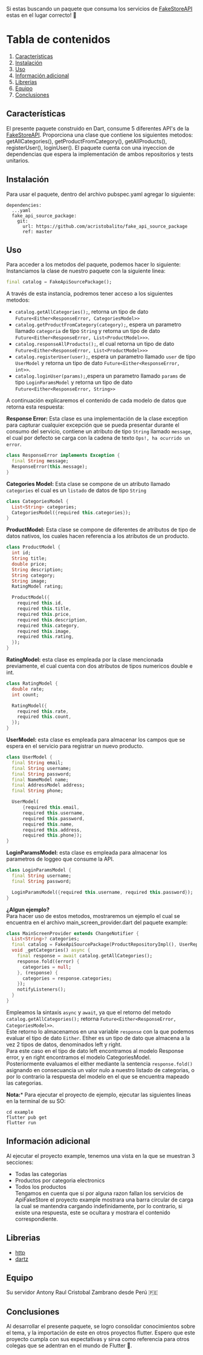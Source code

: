 Si estas buscando un paquete que consuma los servicios de [FakeStoreAPI](https://fakestoreapi.com/) estas en el lugar correcto! 🎉

# Tabla de contenidos
1. [Características](#Características)
2. [Instalación](#Instalación)
3. [Uso](#Uso)
4. [Información adicional](#Información_adicional)
5. [Librerías](#Librerías)
6. [Equipo](#Equipo)
7. [Conclusiones](#Conclusiones)

## Características

El presente paquete construido en Dart, consume 5 diferentes API's de la [FakeStoreAPI](https://fakestoreapi.com/).
Proporciona una clase que contiene los siguientes metodos: getAllCategories(), getProductFromCategory(), getAllProducts(), registerUser(), loginUser().
El paquete cuenta con una inyeccion de dependencias que espera la implementación de ambos repositorios y tests unitarios.

## Instalación

Para usar el paquete, dentro del archivo pubspec.yaml agregar lo siguiente:   
```
dependencies:
  ...yaml
  fake_api_source_package:
    git:
      url: https://github.com/acristobalito/fake_api_source_package
      ref: master
```

## Uso

Para acceder a los metodos del paquete, podemos hacer lo siguiente:  
Instanciamos la clase de nuestro paquete con la siguiente linea:  
```dart
final catalog = FakeApiSourcePackage();
```
A través de esta instancia, podremos tener acceso a los siguientes metodos:  
* `catalog.getAllCategories();`, retorna un tipo de dato `Future<Either<ResponseError, CategoriesModel>>`
* `catalog.getProductFromCategory(category);`, espera un parametro llamado `categoria` de tipo `String` y retorna un tipo de dato `Future<Either<ResponseError, List<ProductModel>>>`.
* `catalog.responseAllProducts();`, el cual retorna un tipo de dato `Future<Either<ResponseError, List<ProductModel>>>`
* `catalog.registerUser(user);`, espera un parametro llamado `user` de tipo `UserModel` y retorna un tipo de dato `Future<Either<ResponseError, int>>`.
* `catalog.loginUser(params);`,espera un parametro llamado `params` de tipo `LoginParamsModel` y retorna un tipo de dato `Future<Either<ResponseError, String>>`  
  
A continuación explicaremos el contenido de cada modelo de datos que retorna esta respuesta:  
  
**Response Error:** Esta clase es una implementación de la clase exception para capturar cualquier excepción que se pueda presentar durante el consumo del servicio, contiene un atributo de tipo `String` llamado `message`, el cual por defecto se carga con la cadena de texto `Ops!, ha ocurrido un error`.  
```dart
class ResponseError implements Exception {
  final String message;
  ResponseError(this.message);
}
```
**Categories Model:** Esta clase se compone de un atributo llamado `categories` el cual es un `listado` de datos de tipo `String`
```dart
class CategoriesModel {
  List<String> categories;
  CategoriesModel({required this.categories});
}
```
**ProductModel:** Esta clase se compone de diferentes de atributos de tipo de datos nativos, los cuales hacen referencia a los atributos de un producto.
```dart
class ProductModel {
  int id;
  String title;
  double price;
  String description;
  String category;
  String image;
  RatingModel rating;

  ProductModel({
    required this.id,
    required this.title,
    required this.price,
    required this.description,
    required this.category,
    required this.image,
    required this.rating,
  });
}
```
**RatingModel:** esta clase es empleada por la clase mencionada previamente, el cual cuenta con dos atributos de tipos numericos double e int.
```dart
class RatingModel {
  double rate;
  int count;

  RatingModel({
    required this.rate,
    required this.count,
  });
}
```
**UserModel:** esta clase es empleada para almacenar los campos que se espera en el servicio para registrar un nuevo producto.
```dart
class UserModel {
  final String email;
  final String username;
  final String password;
  final NameModel name;
  final AddressModel address;
  final String phone;

  UserModel(
      {required this.email,
      required this.username,
      required this.password,
      required this.name,
      required this.address,
      required this.phone});
}
```
**LoginParamsModel:** esta clase es empleada para almacenar los parametros de loggeo que consume la API.
```dart
class LoginParamsModel {
  final String username;
  final String password;

  LoginParamsModel({required this.username, required this.password});
}
```
**¿Algun ejemplo?**  
Para hacer uso de estos metodos, mostraremos un ejemplo el cual se encuentra en el archivo main_screen_provider.dart del paquete example:
```dart
class MainScreenProvider extends ChangeNotifier {
  List<String>? categories;
  final catalog = FakeApiSourcePackage(ProductRepositoryImpl(), UserRepositoryImpl());
  void _getCategories() async {
    final response = await catalog.getAllCategories();
    response.fold((error) {
      categories = null;
    }, (response) {
      categories = response.categories;
    });
    notifyListeners();
  }
}
```
Empleamos la sintaxis `async` y `await`, ya que el retorno del metodo `catalog.getAllCategories();` retorna `Future<Either<ResponseError, CategoriesModel>>`.  
Este retorno lo almacenamos en una variable `response` con la que podemos evaluar el tipo de dato `Either`. 
Etiher es un tipo de dato que almacena a la vez 2 tipos de datos, denominados left y right.  
Para este caso en el tipo de dato left encontramos al modelo Response error, y en right encontramos el modelo CategoriesModel.  
Posteriormente evaluamos el either mediante la sentencia `response.fold()` asignando en consecuancia un valor nulo a nuestro listado de categorias, o por lo contrario la respuesta del modelo en el que se encuentra mapeado las categorias.  
  
**Nota:*** Para ejecutar el proyecto de ejemplo, ejecutar las siguientes lineas en la terminal de su SO: 
```batch
cd example
flutter pub get
flutter run
```

## Información adicional

Al ejecutar el proyecto example, tenemos una vista en la que se muestran 3 secciones:  
* Todas las categorias
* Productos por categoria electronics
* Todos los productos  
Tengamos en cuenta que si por alguna razon fallan los servicios de ApiFakeStore el proyecto example mostrara una barra circular de carga la cual se mantendra cargando indefinidamente, por lo contrario, si existe una respuesta, este se ocultara y mostrara el contenido correspondiente.

## Librerias
* [http](https://pub.dev/packages/http)
* [dartz](https://pub.dev/packages/dartz)

## Equipo
 Su servidor Antony Raul Cristobal Zambrano desde Perú 🇵🇪

## Conclusiones
Al desarrollar el presente paquete, se logro consolidar conocimientos sobre el tema, y la importación de este en otros proyectos flutter.
Espero que este proyecto cumpla con sus expectativas y sirva como referencia para otros colegas que se adentran en el mundo de Flutter 🩵.
